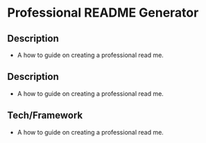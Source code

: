 # Professional README Generator 
  ## Description
  - A how to guide on creating a professional read me.
  ## Description
  - A how to guide on creating a professional read me.
  ## Tech/Framework
  - A how to guide on creating a professional read me.
